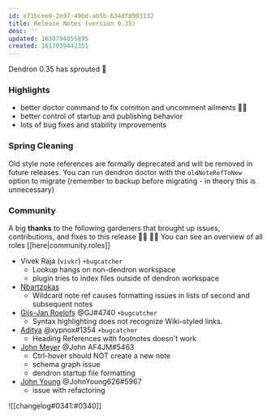 ```yaml
---
id: e71bcee0-2e97-49bd-ab5b-634df8903132
title: Release Notes (version 0.35)
desc: ''
updated: 1630794855895
created: 1617039442351
---
```


Dendron 0.35 has sprouted  🌱

### Highlights
- better doctor command to fix common and uncomment ailments 👨‍⚕️
- better control of startup and publishing behavior 
- lots of bug fixes and stability improvements

### Spring Cleaning

Old style note references  are formally deprecated and will be removed in future releases. You can run dendron doctor with the `oldNoteRefToNew` option to migrate (remember to backup before migrating - in theory this is unnecessary)

### Community

A big **thanks** to the following gardeners that brought up issues, contributions, and fixes to this release :man_farmer: :woman_farmer: 
You can see an overview of all roles [[here|community.roles]]

- Vivek Raja (`vivkr`) `+bugcatcher`
  - Lookup hangs on non-dendron workspace
  - plugin tries to index files outside of dendron workspace
- [Nbartzokas](https://github.com/nbartzokas)
  - Wildcard note ref causes formatting issues in lists of second and subsequent notes
- [Gijs-Jan Roelofs](https://github.com/gjroelofs) @GJ#4740  `+bugcatcher`
  - Syntax highlighting does not recognize Wiki-styled links.
- [Aditya](https://github.com/xypnox) @xypnox#1354 `+bugcatcher`
  - Heading References with footnotes doesn't work
- [John Meyer](https://github.com/af4jm) @John AF4JM#5463 
  - Ctrl-hover should NOT create a new note
  - schema graph issue
  - dendron startup file formatting 
- [John Young](https://github.com/iterating) @JohnYoung626#5967 
  - issue with refactoring

![[changelog#0341:#0340]]
